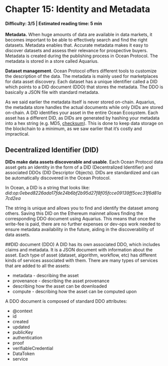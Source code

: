 # Chapter 15: Identity and Metadata
#### Difficulty: **3/5** \| Estimated reading time: **5 min**

<dialog character="mantaray">Before discovering how the ocean marketplace is populated, let’s first understand how Ocean assigns every dataset a unique ID.</dialog>

**Metadata.** When huge amounts of data are available in data markets, it becomes important to be able to effectively search and find the right datasets. Metadata enables that. Accurate metadata makes it easy to discover datasets and assess their relevance for prospective buyers. Metadata is created during the publishing process in Ocean Protocol. The metadata is stored in a store called Aquarius.

**Dataset management**. Ocean Protocol offers different tools to customize the description of the data. The metadata is mainly used for marketplaces for data asset discovery. Each dataset has a unique identifier called a DID which points to a DID document (DDO) that stores the metadata. The DDO is basically a JSON file with standard metadata.

As we said earlier the metadata itself is never stored on-chain. Aquarius, the metadata store handles the actual documents while only DIDs are stored on-chain. A DID identifies your asset in the entire Ocean Ecosystem. Each asset has a different DID, as DIDs are generated by hashing your metadata into a hex string (e.g. MD5, [checksum](https://en.wikipedia.org/wiki/Checksum)). This is done to keep data storage on the blockchain to a minimum, as we saw earlier that it’s costly and impractical.

## Decentralized Identifier (DID)
**DIDs make data assets discoverable and usable**. Each Ocean Protocol data asset gets an identity in the form of a DID (Decentralized Identifier) and associated DDOs (DID Descriptor Objects). DIDs are standardized and can be automatically discovered in the Ocean Protocol.

In Ocean, a DID is a string that looks like:
*did:op:0ebed8226ada17fde24b6bf2b95d27f8f05fcce09139ff5cec31f6d81a7cd2ea*

The string is unique and allows you to find and identify the dataset among others. Saving this DID on the Ethereum mainnet allows finding the corresponding DDO document using Aquarius. This means that once the write-fee is paid, there are no further expenses or dev-ops work needed to ensure metadata availability in the future, aiding in the discoverability of data assets.


##DID document (DDO)
A DID has its own associated DDO, which includes claims and metadata. It is a JSON document with information about the asset. Each type of asset (dataset, algorithm, workflow, etc) has different kinds of services associated with them. There are many types of services that are added to all the assets:

- metadata - describing the asset
- provenance - describing the asset provenance
- describing how the asset can be downloaded
- compute - describing how the asset can be computed upon

A DDO document is composed of standard DDO attributes:

- @context
- id
- created
- updated
- publicKey
- authentication
- proof
- verifiableCredential
- DataToken
- service
